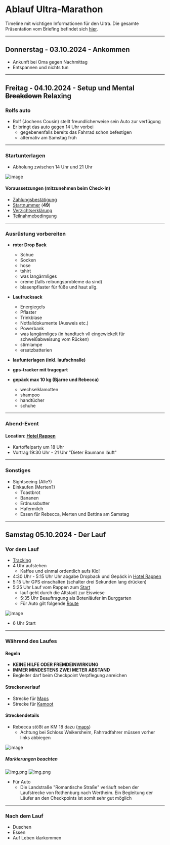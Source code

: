 # Ablauf Ultra-Marathon

Timeline mit wichtigen Informationen für den Ultra.
Die gesamte Präsentation vom Briefing befindet sich [hier](./Briefing.pdf).

<hr>

## Donnerstag - 03.10.2024 - Ankommen

- Ankunft bei Oma gegen Nachmittag
- Entspannen und nichts tun

<hr>

## Freitag - 04.10.2024 - Setup und Mental ~~Breakdown~~ **Relaxing**

### Rolfs auto

- Rolf (Jochens Cousin) stellt freundlicherweise sein Auto zur verfügung
- Er bringt das auto gegen 14 Uhr vorbei
    - gegebenenfalls bereits das Fahrrad schon befestigen
    - alternativ am Samstag früh

<hr>

### Startunterlagen

- Abholung zwischen 14 Uhr und 21 Uhr

![image](./StartunterlagenOrt.png)

#### Voraussetzungen (mitzunehmen beim Check-In)

- [Zahlungsbestätigung](./Zahlungsbestaetigung.pdf)
- [Startnummer](./Teilnehmerliste%202024%20Taubertal%20100.pdf) (**49**)
- [Verzichtserklärung](./Verzichtserklärung%20und%20Haftungsfreistellung%20VuH.pdf)
- [Teilnahmebedingung](./Teilnahmebedingungen%20TB.pdf)

<hr>

### Ausrüstung vorbereiten

- **roter Drop Back**
    - Schue
    - Socken
    - hose
    - tshirt
    - was langärmliges
    - creme (falls reibungsprobleme da sind)
    - blasenpflaster für füße und haut allg.


- **Laufrucksack**
    - Energiegels
    - Pflaster
    - Trinkblase
    - Notfalldokumente (Ausweis etc.)
    - Powerbank
    - was langärmliges (in handtuch vll eingewickelt für schweißabweisung vom Rücken)
    - stirnlampe
    - ersatzbatterien


- **laufunterlagen (inkl. laufschnalle)**


- **gps-tracker mit tragegurt**


- **gepäck max 10 kg (Bjarne und Rebecca)**
    - wechselklamotten
    - shampoo
    - handtücher
    - schuhe

<hr>

### Abend-Event

#### Location: [Hotel Rappen](https://maps.app.goo.gl/DHtS3cArkF6CneBU8)

- Kartoffelparty um 18 Uhr
- Vortrag 19:30 Uhr - 21 Uhr "Dieter Baumann läuft"

<hr>

### Sonstiges

- Sightseeing (Alle?)
- Einkaufen (Merten?)
    - Toastbrot
    - Bananen
    - Erdnussbutter
    - Hafermilch
    - Essen für Rebecca, Merten und Bettina am Samstag

<hr>

## Samstag 05.10.2024 - Der Lauf

### Vor dem Lauf

- [Tracking](https://www.geotracks.co.uk/live/Taubertal100-2024)
- 4 Uhr aufstehen
    - Kaffee und einmal ordentlich aufs Klo!
- 4:30 Uhr - 5:15 Uhr Uhr abgabe Dropback und Gepäck in [Hotel Rappen](https://maps.app.goo.gl/DHtS3cArkF6CneBU8)
- 5:15 Uhr GPS einschalten (schalter drei Sekunden lang drücken)
- 5:25 Uhr Lauf vom Rappen zum [Start](https://maps.app.goo.gl/jucyVvo7TbkiAyTm9)
    - lauf geht durch die Altstadt zur Eiswiese
    - 5:35 Uhr Beauftragung als Botenläufer im Burggarten
    - Für Auto gilt folgende [Route](https://maps.app.goo.gl/TSbAaAiy3gDURFGW6)

![image](./AnfahrtAutoZumStart.png)


- 6 Uhr Start

<hr>

### Während des Laufes

#### Regeln

- **KEINE HILFE ODER FREMDEINWIRKUNG**
- **IMMER MINDESTENS ZWEI METER ABSTAND**
- Begleiter darf beim Checkpoint Verpflegung anreichen

#### Streckenverlauf

- Strecke
  für [Maps](https://www.google.com/maps/d/viewer?mid=1q6d6qUg0AwhIK_OyF-TyUw848k6brwWA&ll=49.72055058472038%2C9.840644679976238&z=10)
- Strecke für [Kamoot](https://www.komoot.com/de-de/tour/374784632)

#### Streckendetails

- Rebecca stößt an KM 18 dazu ([maps](https://maps.app.goo.gl/DgcJyYyvfDY6uMnR8))
    - Achtung bei Schloss Weikersheim, Fahrradfahrer müssen vorher links
      abbiegen

![image](./RadfahrerSchlossWeikersheim.png)

##### Markierungen beachten

![img.png](MarkierungBeispielKM.png)
![img.png](MarkierungBeispielAbbiegung.png)

- Für Auto
    - Die Landstraße "Romantische Straße" verläuft neben der Laufstrecke von Rothenburg nach Wertheim. Ein Begleitung
      der
      Läufer an den Checkpoints ist somit sehr gut möglich

<hr>

### Nach dem Lauf

- Duschen
- Essen
- Auf Leben klarkommen
